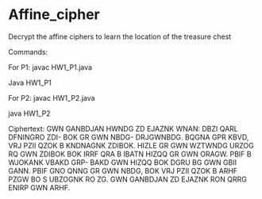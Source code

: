 # Affine_cipher
Decrypt the affine ciphers to learn the location of the treasure chest

Commands:

For P1: 
javac HW1_P1.java

Java HW1_P1

For P2:
javac HW1_P2.java

java HW1_P2

Ciphertext: 
GWN GANBDJAN HWNDG
ZD EJAZNK WNAN: DBZI
QARL DFNINGRO ZDI-
BOK GR GWN NBDG-
DRJGWNBDG. BQGNA
GPR KBVD, VRJ PZII
QZOK B KNDNAGNK
ZDIBOK. HIZLE GR GWN
WZTWNDG URZOG RQ
GWN ZDIBOK BOK IRRF
QRA B IBATN HIZQQ GR
GWN ORAGW. PBIF B
WJOKANK VBAKD GRP-
BAKD GWN HIZQQ BOK
DGRU BG GWN GBII
GANN. PBIF GNO QNNG
GR GWN NBDG, BOK
VRJ PZII QZOK B ARHF
PZGW BO S UBZOGNK
RO ZG. GWN GANBDJAN
ZD EJAZNK RON QRRG
ENIRP GWN ARHF.
